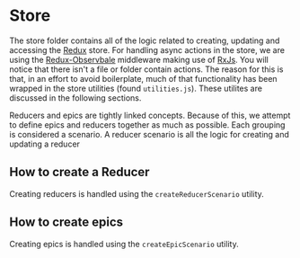 Store
==========
The store folder contains all of the logic related to creating, updating
and accessing the [Redux](https://redux.js.org/) store. For handling async
actions in the store, we are using the [Redux-Observbale](https://redux-observable.js.org/)
middleware making use of [RxJs](http://reactivex.io/rxjs/). You will notice
that there isn't a file or folder contain actions. The reason for this is
that, in an effort to avoid boilerplate, much of that functionality has
been wrapped in the store utilities (found `utilities.js`). These utilites
are discussed in the following sections.

Reducers and epics are tightly linked concepts. Because of this, we attempt
to define epics and reducers together as much as possible. Each grouping is
considered a scenario. A reducer scenario is all the logic for creating and
updating a reducer

## How to create a Reducer
Creating reducers is handled using the `createReducerScenario` utility.


## How to create epics
Creating epics is handled using the `createEpicScenario` utility.
